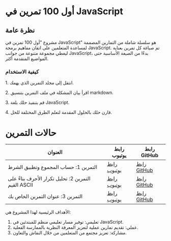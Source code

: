 أول 100 تمرين في JavaScript
===========================

نظرة عامة
---------

مشروع "أول 100 تمرين في JavaScript" هو سلسلة شاملة من التمارين المصممة لمساعدة المتعلمين على اتقان مفاهيم برمجة JavaScript. تم صياغة كل تمرين بعناية ليغطي مجموعة متنوعة من جوانب JavaScript، بدءًا من الصيغة الأساسية حتى المواضيع المتقدمة أكثر.

### كيفية الاستخدام

1\. انتقل إلى مجلد التمرين الذي يهمك.

2\. اقرأ بيان المشكلة في ملف التمرين بتنسيق markdown.

3\. قم بتنفيذ حلك بلغة JavaScript.

4\. قارن حلك بالحلول المقدمة لتعلم الطرق المختلفة للحل.
# حالات التمرين

| العنوان | رابط يوتيوب | رابط GitHub |
|---------|--------------|--------------|
| التمرين 1: حساب المجموع وتطبيق الشرط | [رابط يوتيوب](https://www.youtube.com/watch?v=YOUR_YOUTUBE_VIDEO_ID) | [رابط GitHub](https://kerrasdev.github.io/100-JavaScript-Ar/100/001/index.html) |
| التمرين 2: تحليل تكرار الأحرف بناءً على القيم ASCII | [رابط يوتيوب](https://www.youtube.com/watch?v=YOUR_YOUTUBE_VIDEO_ID) | [رابط GitHub](https://kerrasdev.github.io/100-JavaScript-Ar/100/002/indix.html) |
| التمرين 3: عنوان التمرين الخاص بك | [رابط يوتيوب](https://www.youtube.com/watch?v=YOUR_YOUTUBE_VIDEO_ID) | [رابط GitHub](https://kerrasdev.github.io/100-JavaScript-Ar/100/003/indix.html) |

الأهداف الرئيسية لهذا المشروع هي:

1.  تعليمي: توفير مسار تعليمي منظم للمبتدئين في JavaScript.
2.  عملي: تقديم تمارين عملية لتعزيز المعرفة النظرية بالممارسة الفعلية.
3.  مشاركة: تعزيز مجتمع من المتعلمين من خلال النقاش والتعاون.
